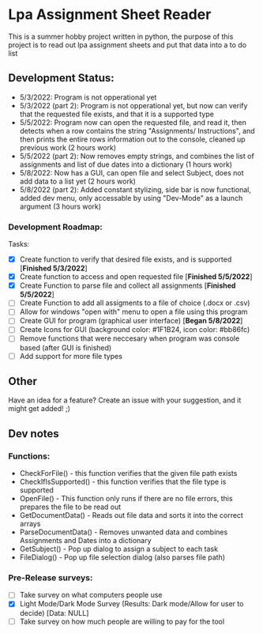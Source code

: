 # Lpa Assignment Sheet Reader
This is a summer hobby project written in python, the purpose of this project is to read out lpa assignment sheets and put that data into a to do list

## Development Status:
- 5/3/2022: Program is not opperational yet
- 5/3/2022 (part 2): Program is not opperational yet, but now can verify that the requested file exists, and that it is a supported type
- 5/5/2022: Program now can open the requested file, and read it, then detects when a row contains the string "Assignments/ Instructions", and then prints the entire rows information out to the console, cleaned up previous work (2 hours work)
- 5/5/2022 (part 2): Now removes empty strings, and combines the list of assignments and list of due dates into a dictionary (1 hours work)
- 5/8/2022: Now has a GUI, can open file and select Subject, does not add data to a list yet (2 hours work)
- 5/8/2022 (part 2): Added constant stylizing, side bar is now functional, added dev menu, only accessable by using "Dev-Mode" as a launch argument (3 hours work)

### Development Roadmap:
Tasks:  
- [x] Create function to verify that desired file exists, and is supported [**Finished 5/3/2022**]
- [x] Create function to access and open requested file [**Finished 5/5/2022**]
- [x] Create Function to parse file and collect all assignments [**Finished 5/5/2022**]
- [ ] Create Function to add all assigments to a file of choice (.docx or .csv)
- [ ] Allow for windows "open with" menu to open a file using this program
- [ ] Create GUI for program (graphical user interface) [**Began 5/8/2022**]
- [ ] Create Icons for GUI (background color: #1F1B24, icon color: #bb86fc)
- [ ] Remove functions that were neccesary when program was console based (after GUI is finished)
- [ ] Add support for more file types  

## Other
Have an idea for a feature? Create an issue with your suggestion, and it might get added! ;)

## Dev notes
### Functions:
 - CheckForFile() - this function verifies that the given file path exists
 - CheckIfIsSupported() - this function verifies that the file type is supported
 - OpenFile() - This function only runs if there are no file errors, this prepares the file to be read out
 - GetDocumentData() - Reads out file data and sorts it into the correct arrays
 - ParseDocumentData() - Removes unwanted data and combines Assignments and Dates into a dictionary
 - GetSubject() - Pop up dialog to assign a subject to each task
 - FileDialog() - Pop up file selection dialog (also parses file path)

### Pre-Release surveys:
 - [ ] Take survey on what computers people use
 - [x] Light Mode/Dark Mode Survey (Results: Dark mode/Allow for user to decide) [Data: NULL]
 - [ ] Take survey on how much people are willing to pay for the tool
